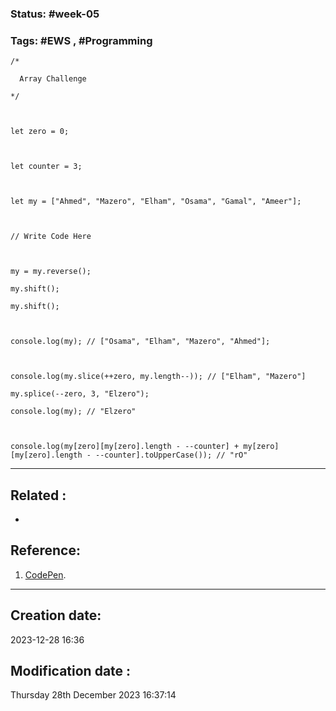 
### Status: #week-05

### Tags: #EWS  , #Programming 



```JS
/*

  Array Challenge

*/

  

let zero = 0;

  

let counter = 3;

  

let my = ["Ahmed", "Mazero", "Elham", "Osama", "Gamal", "Ameer"];

  

// Write Code Here

  

my = my.reverse();

my.shift();

my.shift();

  

console.log(my); // ["Osama", "Elham", "Mazero", "Ahmed"];

  

console.log(my.slice(++zero, my.length--)); // ["Elham", "Mazero"]

my.splice(--zero, 3, "Elzero");

console.log(my); // "Elzero"

  

console.log(my[zero][my[zero].length - --counter] + my[zero][my[zero].length - --counter].toUpperCase()); // "rO"
````



______________________________________________________________________


## Related : 

- 

## Reference: 

1.  [CodePen](https://codepen.io/Fahad-Mohamed/pen/NWJqpzJ?editors=1111).


---

  ## Creation date: 
  
  2023-12-28 16:36 
  
  
   ## Modification date :
   
   Thursday 28th December 2023 16:37:14